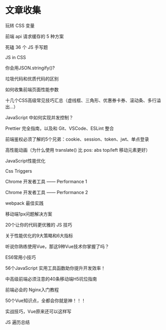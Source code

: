 # 文章收集

<aex-text title='h4' type='success' href='https://mp.weixin.qq.com/s/x_TvdZxZT9zfTLZDQPtqVg' underline>玩转 CSS 变量</aex-text>

<aex-text title='h4' type='success' href='https://mp.weixin.qq.com/s/RNhfI7MQNomy17H6SbUT7Q' underline>前端 api 请求缓存的 5 种方案</aex-text>

<aex-text title='h4' type='success' href='https://mp.weixin.qq.com/s/2COjA4ngJHAnKwYjJO8MYQ' underline>死磕 36 个 JS 手写题</aex-text>

<aex-text title='h4' type='success' href='https://mp.weixin.qq.com/s/LBx8fL4sI3dot_L9peCBVw' underline>JS in CSS</aex-text>

<aex-text title='h4' type='success' href='https://mp.weixin.qq.com/s/X4eMPpwNMyA23DpseETj7w' underline>你会用JSON.stringify()?</aex-text>

<aex-text title='h4' type='success' href='https://mp.weixin.qq.com/s/O3UKTzQaRpHa--yuio2uZA' underline>垃圾代码和优质代码的区别</aex-text>

<aex-text title='h4' type='success' href='https://mp.weixin.qq.com/s/PmA0ucksKnAKW3V2wWNoyg' underline>如何收集前端页面性能参数</aex-text>

<aex-text title='h4' type='success' href='https://mp.weixin.qq.com/s/fs6OA0Rw43LXeYXGMybVnw' underline>十几个CSS高级常见技巧汇总（虚线框、三角形、优惠券卡券、滚动条、多行溢出...）</aex-text>

<aex-text title='h4' type='success' href='https://mp.weixin.qq.com/s/_cRGIFF29oEaDqSygWH3aQ' underline>JavaScript 中如何实现并发控制？</aex-text>

<aex-text title='h4' type='success' href='https://mp.weixin.qq.com/s/dwsCPbQPLa3l8fjdbrvLmQ' underline>Prettier 完全指南，以及和 Git、VSCode、ESLint 整合</aex-text>

<aex-text title='h4' type='success' href='https://mp.weixin.qq.com/s/3nmr-lawC44nm8Gg9EY1FA' underline>前端鉴权必须了解的5个兄弟：cookie、session、token、jwt、单点登录</aex-text>

<aex-text title='h4' type='success' href='https://juejin.cn/post/6844904077394984968' underline>高性能动画（为什么使用 translate() 比 pos: abs top/left 移动元素更好）</aex-text>

<aex-text title='h4' type='success' href='https://zhuanlan.zhihu.com/p/81767710' underline>JavaScript性能优化</aex-text>

<aex-text title='h4' type='success' href='https://csstriggers.com/' underline>Css Triggers</aex-text>

<aex-text title='h4' type='success' href='https://segmentfault.com/a/1190000037635431' underline>Chrome 开发者工具 —— Performance 1</aex-text>

<aex-text title='h4' type='success' href='https://segmentfault.com/a/1190000037635431' underline>Chrome 开发者工具 —— Performance 2</aex-text>

<aex-text title='h4' type='success' href='https://mp.weixin.qq.com/s/xNGQSW4CUn-neIUpiEkdXA' underline>webpack 最佳实践</aex-text>

<aex-text title='h4' type='success' href='https://mp.weixin.qq.com/s/aTp9BVfY_54KjgpV9orIGQ' underline>移动端1px问题解决方案</aex-text>

<aex-text title='h4' type='success' href='https://mp.weixin.qq.com/s/9aBL41rhef1WKgz3hWSobw' underline>20个让你的代码更优雅的 JS 技巧</aex-text>

<aex-text title='h4' type='success' href='https://juejin.cn/post/6981673766178783262#heading-8' underline>关于性能优化的9大策略和6大指标 </aex-text>

<aex-text title='h4' type='success' href='https://juejin.cn/post/6862560722531352583#heading-1' underline>听说你熟练使用Vue，那这9种Vue技术你掌握了吗？</aex-text>

<aex-text title='h4' type='success' href='https://mp.weixin.qq.com/s/JTSYcs3GEHjeAodSnBXqCQ' underline>ES6常用小技巧</aex-text>

<aex-text title='h4' type='success' href='https://mp.weixin.qq.com/s/5KYW2aKyVfnomH1EFafPIw' underline>56个JavaScript 实用工具函数助你提升开发效率！</aex-text>

<aex-text title='h4' type='success' href='https://juejin.cn/post/6921886428158754829' underline>中高级前端必须注意的40条移动端H5坑位指南</aex-text>

<aex-text title='h4' type='success' href='https://juejin.cn/post/6844903701459501070' underline>前端必会的 Nginx入门教程</aex-text>

<aex-text title='h4' type='success' href='https://juejin.cn/post/6984210440276410399#heading-47' underline>50个Vue知识点，全都会你就是神！！！</aex-text>

<aex-text title='h4' type='success' href='https://juejin.cn/post/6844904196626448391#heading-17' underline>实战技巧，Vue原来还可以这样写</aex-text>

<aex-text title='h4' type='success' href='https://juejin.cn/post/7085164529658626061' underline>JS 遍历总结</aex-text>
